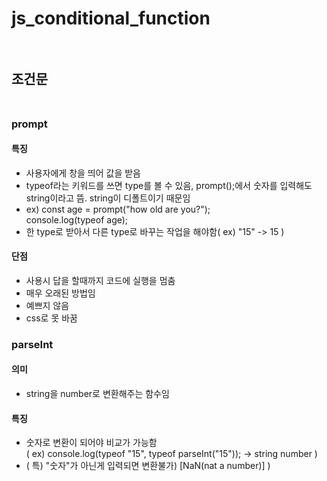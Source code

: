 # js_conditional_function <br><br>

## 조건문<br><br>

### prompt<br>

#### 특징<br>
 - 사용자에게 창을 띄어 값을 받음
 - typeof라는 키워드를 쓰면 type를 볼 수 있음, prompt();에서 숫자를 입력해도 string이라고 뜸. string이 디폴트이기 때문임
 - ex)
    const age = prompt("how old are you?"); <br>
    console.log(typeof age); <br>
 - 한 type로 받아서 다른 type로 바꾸는 작업을 해야함( ex) "15" -> 15 )<br>

#### 단점
 - 사용시 답을 할때까지 코드에 실행을 멈춤
 - 매우 오래된 방법임 
 - 예쁘지 않음 
 - css로 못 바꿈<br>

### parseInt<br>

#### 의미
 - string을 number로 변환해주는 함수임<br>

#### 특징
 - 숫자로 변환이 되어야 비교가 가능함 <br>
  ( ex) console.log(typeof "15", typeof parseInt("15")); -> string number )
 - ( 특) "숫자"가 아닌게 입력되면 변환불가) [NaN(nat a number)] )<br>
